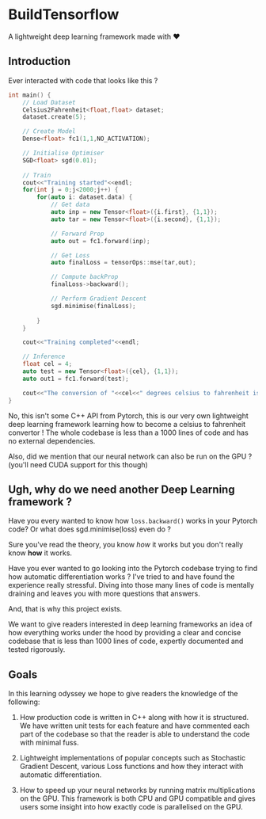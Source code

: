 # BuildTensorflow

A lightweight deep learning framework made with ❤️

## Introduction

Ever interacted with code that looks like this ?

```c++
int main() {
    // Load Dataset
    Celsius2Fahrenheit<float,float> dataset;
    dataset.create(5);

    // Create Model
    Dense<float> fc1(1,1,NO_ACTIVATION);

    // Initialise Optimiser
    SGD<float> sgd(0.01);
    
    // Train
    cout<<"Training started"<<endl;
    for(int j = 0;j<2000;j++) {
        for(auto i: dataset.data) {
            // Get data
            auto inp = new Tensor<float>({i.first}, {1,1});
            auto tar = new Tensor<float>({i.second}, {1,1});

            // Forward Prop
            auto out = fc1.forward(inp);

            // Get Loss
            auto finalLoss = tensorOps::mse(tar,out);

            // Compute backProp
            finalLoss->backward();

            // Perform Gradient Descent
            sgd.minimise(finalLoss);
        
        }
    }

    cout<<"Training completed"<<endl;

    // Inference
    float cel = 4;
    auto test = new Tensor<float>({cel}, {1,1});
    auto out1 = fc1.forward(test);

    cout<<"The conversion of "<<cel<<" degrees celsius to fahrenheit is "<<out1->val<<endl; // For 4 Celcius: it's ~39.2
}
```


No, this isn't some C++ API from Pytorch, this is our very own lightweight deep learning framework learning how to become a celsius to fahrenheit convertor ! The whole codebase is less than a 1000 lines of code and has no external dependencies.

Also, did we mention that our neural network can also be run on the GPU ? (you'll need CUDA support for this though) 

## Ugh, why do we need another Deep Learning framework ?

Have you every wanted to know how ```loss.backward()``` works in your Pytorch code? Or what does sgd.minimise(loss) even do ?

Sure you've read the theory, you know _how_ it works but you don't really know __how__ it works.

Have you ever wanted to go looking into the Pytorch codebase trying to find how automatic differentiation works ? I've tried to and have found the experience really stressful. Diving into those many lines of code is mentally draining and leaves you with more questions that answers. 

And, that is why this project exists. 

We want to give readers interested in deep learning frameworks an idea of how everything works under the hood by providing a clear and concise codebase that is less than 1000 lines of code, expertly documented and tested rigorously.

## Goals

In this learning odyssey we hope to give readers the knowledge of the following:

1. How production code is written in C++ along with how it is structured. We have written unit tests for each feature and have commented each part of the codebase so that the reader is able to understand the code with minimal fuss.

2. Lightweight implementations of popular concepts such as Stochastic Gradient Descent, various Loss functions and how they interact with automatic differentiation.

3. How to speed up your neural networks by running matrix multiplications on the GPU. This framework is both CPU and GPU compatible and gives users some insight into how exactly code is parallelised on the GPU.

